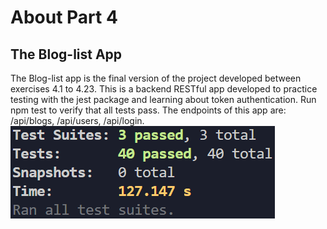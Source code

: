 # About Part 4

## The Blog-list App
 The Blog-list app is the final version of the project developed between exercises 4.1 to 4.23.
 This is a backend RESTful app developed to practice testing with the jest package and learning about token authentication.
 Run npm test to verify that all tests pass.
 The endpoints of this app are: /api/blogs, /api/users, /api/login.
![Screenshot that show all the tests wrote in this part pass](./imgs/tests00.png)